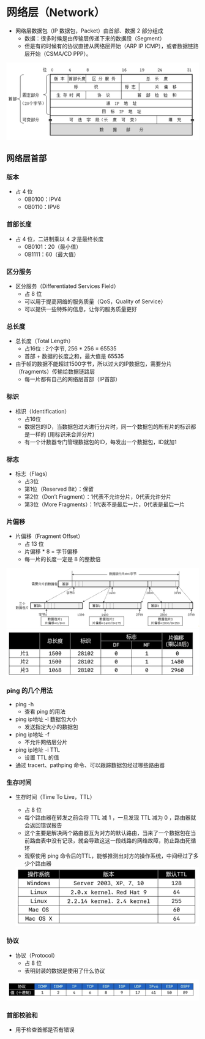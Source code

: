 # 网络层（Network）

- 网络层数据包（IP 数据包，Packet）由首部、数据 2 部分组成
	- 数据：很多时候是由传输层传递下来的数据段（Segment）
	- 但是有的时候有的协议直接从网络层开始（ARP IP ICMP），或者数据链路层开始（CSMA/CD PPP）。

<img src="image/image-20220101122532247.png" alt="image-20220101122532247" style="zoom:50%;" />

## 网络层首部

### 版本

- 占 4 位
	- 0B0100：IPV4
	- 0B0110：IPV6

### 首部长度

- 占 4 位，二进制乘以 4 才是最终长度
	- 0B0101：20（最小值）
	- 0B1111：60（最大值）

### 区分服务

- 区分服务（Differentiated Services Field）
	- 占 8 位
	- 可以用于提高网络的服务质量（QoS，Quality of Service）
	- 可以提供一些特殊的信息，让你的服务质量更好

### 总长度

- 总长度（Total Length）
	- 占16位 : 2个字节, 256 * 256 = 65535
	- 首部 + 数据的长度之和，最大值是 65535
- 由于帧的数据不能超过1500字节，所以过大的IP数据包，需要分片（fragments）传输给数据链路层
	- 每一片都有自己的网络层首部（IP首部）

### 标识

- 标识（Identification）
	- 占16位
	- 数据包的ID，当数据包过大进行分片时，同一个数据包的所有片的标识都是一样的 (用标识来合并分片)
	- 有一个计数器专门管理数据包的ID，每发出一个数据包，ID就加1

### 标志

- 标志（Flags）
	- 占3位
	- 第1位（Reserved Bit）：保留
	- 第2位（Don’t Fragment）：1代表不允许分片，0代表允许分片
	- 第3位（More Fragments）：1代表不是最后一片，0代表是最后一片

### 片偏移

- 片偏移（Fragment Offset）
	- 占 13 位
	- 片偏移 * 8 = 字节偏移
	- 每一片的长度一定是 8 的整数倍

<img src="image/image-20220105151242973.png" alt="image-20220105151242973" style="zoom:50%;" />

<img src="image/image-20220106141204068.png" alt="image-20220106141204068" style="zoom:50%;" />

### ping 的几个用法

- ping -h
	- 查看 ping 的用法
- ping ip地址 -l 数据包大小
	- 发送指定大小的数据包
- ping ip地址 -f
	- 不允许网络层分片
- ping ip地址 -i TTL
	- 设置 TTL 的值
- 通过 tracert、pathping 命令、可以跟踪数据包经过哪些路由器

### 生存时间

- 生存时间（Time To Live，TTL）

	- 占 8 位
	- 每个路由器在转发之前会将 TTL 减 1 ，一旦发现 TTL 减为 0 ，路由器就会返回错误报告
	- 这个主要是解决两个路由器互为对方的默认路由，当来了一个数据包在当前路由表中没有记录，就会导致这这一段线路的网络故障，防止路由死循环
	- 观察使用 ping 命令后的TTL，能够推测出对方的操作系统，中间经过了多少个路由器

	<img src="image/image-20220106143327811.png" alt="image-20220106143327811" style="zoom:50%;" />

### 协议

- 协议（Protocol）
	- 占 8 位
	- 表明封装的数据是使用了什么协议

<img src="image/image-20220106144442112.png" alt="image-20220106144442112" style="zoom:50%;" />

### 首部校验和

- 用于检查首部是否有错误
